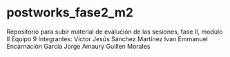 # postworks_fase2_m2
Repositorio para subir material de evalución de las sesiones, fase II, modulo II
Equipo 9
Integrantes:
Víctor Jesús Sánchez Martínez
Ivan Emmanuel Encarnación García
Jorge Amaury Guillen Morales

